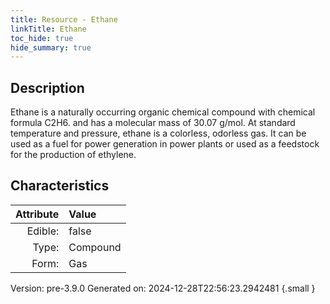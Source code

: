 ```yaml
---
title: Resource - Ethane
linkTitle: Ethane
toc_hide: true
hide_summary: true
---
```


## Description
 Ethane is a naturally&#10;&#9;&#9;occurring organic chemical compound with chemical formula C2H6. &#10;&#9;&#9;and has a molecular mass of 30.07 g/mol. At standard temperature &#10;&#9;&#9;and pressure, ethane is a colorless, odorless gas. It can be used as&#10;&#9;&#9;a fuel for power generation in power plants or used as a feedstock for&#10;&#9;&#9;the production of ethylene.&#10;&#9;

## Characteristics

| Attribute      | Value |
|--------:|:------|
|Edible:|false|
|Type:|Compound|
|Form:|Gas|
 



    

Version: pre-3.9.0 Generated on: 2024-12-28T22:56:23.2942481
{.small }

